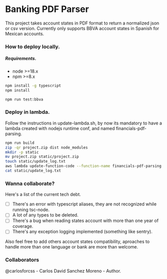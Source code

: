 
# Banking PDF Parser

This project takes account states in PDF format to return a normalized json or csv version.
Currently only supports BBVA account states in Spanish for Mexican accounts. 

### How to deploy locally.
##### Requirements.
- node >=18.x
- npm >=8.x

```bash
npm install -g typescript
npm install

npm run test:bbva
```

### Deploy in lambda.
Follow the instructions in update-lambda.sh, by now its mandatory to have a lambda 
created with nodejs runtime conf, and named financials-pdf-parsing.
```bash
npm run build
zip -qr project.zip dist node_modules
mkdir -p static
mv project.zip static/project.zip
touch static/update_log.txt
aws lambda update-function-code --function-name financials-pdf-parsing --zip-file fileb://static/project.zip > static/update_log.txt
cat static/update_log.txt
```

### Wanna collaborate?
Here's a list of the current tech debt.
- [ ] There's an error with typescript aliases, they are not recognized while running tsc-node.
- [ ] A lot of any types to be deleted.
- [ ] There's a bug when reading states account with more than one year of coverage.
- [ ] There's any exception logging implemented (something like sentry).

Also feel free to add others account states compatibility, aproaches to handle
more than one language or bank are more than welcome.

### Collaborators
@carlosforcss - Carlos David Sanchez Moreno - Author.

